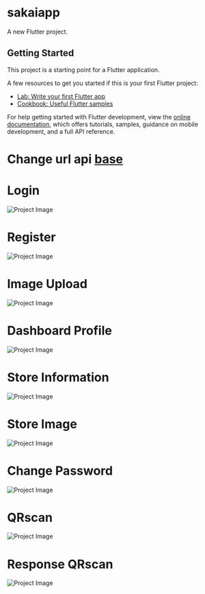 # sakaiapp

A new Flutter project.

## Getting Started

This project is a starting point for a Flutter application.

A few resources to get you started if this is your first Flutter project:

- [Lab: Write your first Flutter app](https://docs.flutter.dev/get-started/codelab)
- [Cookbook: Useful Flutter samples](https://docs.flutter.dev/cookbook)

For help getting started with Flutter development, view the
[online documentation](https://docs.flutter.dev/), which offers tutorials,
samples, guidance on mobile development, and a full API reference.

# Change url api [base](lib/api_service.dart)
# Login
![Project Image](dist/photo_2024-12-20_23-10-58.jpg)

# Register
![Project Image](dist/photo_2024-12-20_23-11-01.jpg)

# Image Upload
![Project Image](dist/photo_2024-12-20_23-23-52.jpg)

# Dashboard Profile
![Project Image](dist/photo_2024-12-20_23-11-15.jpg)

# Store Information
![Project Image](dist/photo_2024-12-20_23-11-18.jpg)

# Store Image
![Project Image](dist/photo_2024-12-20_23-11-20.jpg)

# Change Password
![Project Image](dist/photo_2024-12-20_23-11-24.jpg)

# QRscan
![Project Image](dist/photo_2024-12-20_23-11-27.jpg)

# Response QRscan
![Project Image](dist/photo_2024-12-20_23-11-30.jpg)
